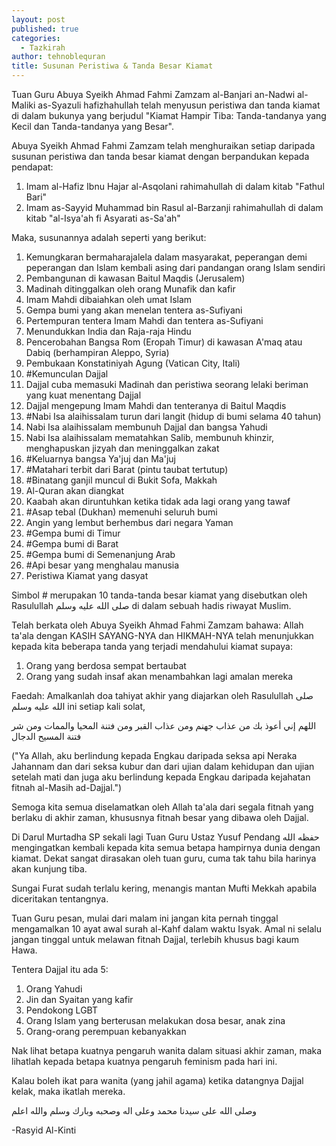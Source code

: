 ```yaml
---
layout: post
published: true
categories:
  - Tazkirah
author: tehnoblequran
title: Susunan Peristiwa & Tanda Besar Kiamat
---
```

Tuan Guru Abuya Syeikh Ahmad Fahmi Zamzam al-Banjari an-Nadwi al-Maliki as-Syazuli hafizhahullah telah menyusun peristiwa dan tanda kiamat di dalam bukunya yang berjudul "Kiamat Hampir Tiba: Tanda-tandanya yang Kecil dan Tanda-tandanya yang Besar".

Abuya Syeikh Ahmad Fahmi Zamzam telah menghuraikan setiap daripada susunan peristiwa dan tanda besar kiamat dengan berpandukan kepada pendapat:

1) Imam al-Hafiz Ibnu Hajar al-Asqolani rahimahullah di dalam kitab "Fathul Bari"
2) Imam as-Sayyid Muhammad bin Rasul al-Barzanji rahimahullah di dalam kitab "al-Isya'ah fi Asyarati as-Sa'ah" 

Maka, susunannya adalah seperti yang berikut:

1. Kemungkaran bermaharajalela dalam masyarakat, peperangan demi peperangan dan Islam kembali asing dari pandangan orang Islam sendiri
2. Pembangunan di kawasan Baitul Maqdis (Jerusalem) 
3. Madinah ditinggalkan oleh orang Munafik dan kafir
4. Imam Mahdi dibaiahkan oleh umat Islam
5. Gempa bumi yang akan menelan tentera as-Sufiyani
6. Pertempuran tentera Imam Mahdi dan tentera as-Sufiyani
7. Menundukkan India dan Raja-raja Hindu
8. Pencerobahan Bangsa Rom (Eropah Timur) di kawasan A'maq atau Dabiq (berhampiran Aleppo, Syria) 
9. Pembukaan Konstatiniyah Agung (Vatican City, Itali) 
10. #Kemunculan Dajjal
11. Dajjal cuba memasuki Madinah dan peristiwa seorang lelaki beriman yang kuat menentang Dajjal
12. Dajjal mengepung Imam Mahdi dan tenteranya di Baitul Maqdis 
13. #Nabi Isa alaihissalam turun dari langit (hidup di bumi selama 40 tahun)
14. Nabi Isa alaihissalam membunuh Dajjal dan bangsa Yahudi 
15. Nabi Isa alaihissalam mematahkan Salib, membunuh khinzir, menghapuskan jizyah dan meninggalkan zakat
16. #Keluarnya bangsa Ya'juj dan Ma'juj
17. #Matahari terbit dari Barat (pintu taubat tertutup) 
18. #Binatang ganjil muncul di Bukit Sofa, Makkah
19. Al-Quran akan diangkat
20. Kaabah akan diruntuhkan ketika tidak ada lagi orang yang tawaf
21. #Asap tebal (Dukhan) memenuhi seluruh bumi 
22. Angin yang lembut berhembus dari negara Yaman 
23. #Gempa bumi di Timur
24. #Gempa bumi di Barat
25. #Gempa bumi di Semenanjung Arab
26. #Api besar yang menghalau manusia 
27. Peristiwa Kiamat yang dasyat

Simbol # merupakan 10 tanda-tanda besar kiamat yang disebutkan oleh Rasulullah صلى الله عليه وسلم di dalam sebuah hadis riwayat Muslim. 

Telah berkata oleh Abuya Syeikh Ahmad Fahmi Zamzam bahawa: Allah ta'ala dengan KASIH SAYANG-NYA dan HIKMAH-NYA telah menunjukkan kepada kita beberapa tanda yang terjadi mendahului kiamat supaya:

1. Orang yang berdosa sempat bertaubat
2. Orang yang sudah insaf akan menambahkan lagi amalan mereka

Faedah: Amalkanlah doa tahiyat akhir yang diajarkan oleh Rasulullah صلى الله عليه وسلم ini setiap kali solat,

اللهم إني أعوذ بك من عذاب جهنم ومن عذاب القبر ومن فتنة المحيا والممات ومن شر فتنة المسيح الدجال

("Ya Allah, aku berlindung kepada Engkau daripada seksa api Neraka Jahannam dan dari seksa kubur dan dari ujian dalam kehidupan dan ujian setelah mati dan juga aku berlindung kepada Engkau daripada kejahatan fitnah al-Masih ad-Dajjal.")

Semoga kita semua diselamatkan oleh Allah ta'ala dari segala fitnah yang berlaku di akhir zaman, khususnya fitnah besar yang dibawa oleh Dajjal. 

Di Darul Murtadha SP sekali lagi Tuan Guru Ustaz Yusuf Pendang حفظه الله mengingatkan kembali kepada kita semua betapa hampirnya dunia dengan kiamat. Dekat sangat dirasakan oleh tuan guru, cuma tak tahu bila harinya akan kunjung tiba.

Sungai Furat sudah terlalu kering, menangis mantan Mufti Mekkah apabila diceritakan tentangnya.

Tuan Guru pesan, mulai dari malam ini jangan kita pernah tinggal mengamalkan 10 ayat awal surah al-Kahf dalam waktu Isyak. Amal ni selalu jangan tinggal untuk melawan fitnah Dajjal, terlebih khusus bagi kaum Hawa.

Tentera Dajjal itu ada 5:
1. Orang Yahudi
2. Jin dan Syaitan yang kafir
3. Pendokong LGBT
4. Orang Islam yang berterusan melakukan dosa besar, anak zina
5. Orang-orang perempuan kebanyakkan

Nak lihat betapa kuatnya pengaruh wanita dalam situasi akhir zaman, maka lihatlah kepada betapa kuatnya pengaruh feminism pada hari ini.

Kalau boleh ikat para wanita (yang jahil agama) ketika datangnya Dajjal kelak, maka ikatlah mereka.

وصلى الله على سيدنا محمد وعلى اله وصحبه وبارك وسلم
والله اعلم

-Rasyid Al-Kinti
